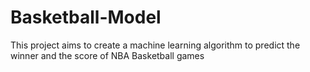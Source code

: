 # Basketball-Model

This project aims to create a machine learning algorithm to predict the winner and the score of NBA Basketball games

